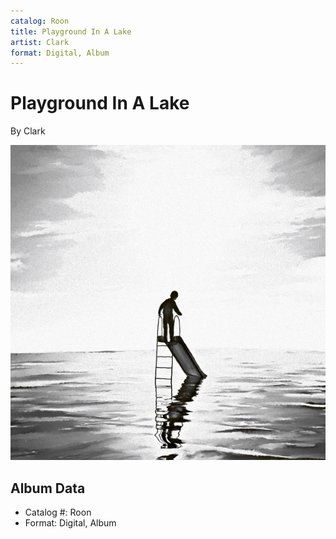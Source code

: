 ```yaml
---
catalog: Roon
title: Playground In A Lake
artist: Clark
format: Digital, Album
---
```


# Playground In A Lake

By Clark

![](../../assets/albumcovers/Clark-Playground_In_A_Lake.png)

## Album Data

- Catalog #: Roon
- Format: Digital, Album

